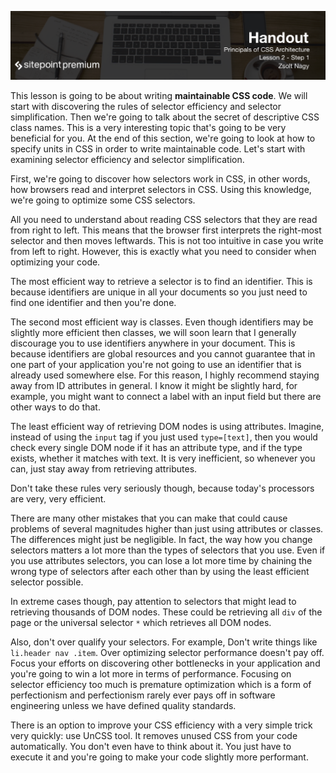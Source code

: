 ![](headings/2.1.png)

This lesson is going to be about writing **maintainable CSS code**. We will start with discovering the rules of selector efficiency and selector simplification. Then we're going to talk about the secret of descriptive CSS class names. This is a very interesting topic that's going to be very beneficial for you. At the end of this section, we're going to look at how to specify units in CSS in order to write maintainable code. Let's start with examining selector efficiency and selector simplification.

First, we're going to discover how selectors work in CSS, in other words, how browsers read and interpret selectors in CSS. Using this knowledge, we're going to optimize some CSS selectors.

All you need to understand about reading CSS selectors that they are read from right to left. This means that the browser first interprets the right-most selector and then moves leftwards. This is not too intuitive in case you write from left to right. However, this is exactly what you need to consider when optimizing your code.

The most efficient way to retrieve a selector is to find an identifier. This is because identifiers are unique in all your documents so you just need to find one identifier and then you're done.

The second most efficient way is classes. Even though identifiers may be slightly more efficient then classes, we will soon learn that I generally discourage you to use identifiers anywhere in your document. This is because identifiers are global resources and you cannot guarantee that in one part of your application you're not going to use an identifier that is already used somewhere else. For this reason, I highly recommend staying away from ID attributes in general. I know it might be slightly hard, for example, you might want to connect a label with an input field but there are other ways to do that.

The least efficient way of retrieving DOM nodes is using attributes. Imagine, instead of using the `input` tag if you just used `type=[text]`, then you would check every single DOM node if it has an attribute type, and if the type exists, whether it matches with text. It is very inefficient, so whenever you can, just stay away from retrieving attributes.

Don't take these rules very seriously though, because today's processors are very, very efficient.

There are many other mistakes that you can make that could cause problems of several magnitudes higher than just using attributes or classes. The differences might just be negligible. In fact, the way how you change selectors matters a lot more than the types of selectors that you use. Even if you use attributes selectors, you can lose a lot more time by chaining the wrong type of selectors after each other than by using the least efficient selector possible.

In extreme cases though, pay attention to selectors that might lead to retrieving thousands of DOM nodes. These could be retrieving all `div` of the page or the universal selector `*` which retrieves all DOM nodes.

Also, don't over qualify your selectors. For example, Don't write things like `li.header nav .item`. Over optimizing selector performance doesn't pay off. Focus your efforts on discovering other bottlenecks in your application and you're going to win a lot more in terms of performance. Focusing on selector efficiency too much is premature optimization which is a form of perfectionism and perfectionism rarely ever pays off in software engineering unless we have defined quality standards.

There is an option to improve your CSS efficiency with a very simple trick very quickly: use UnCSS tool. It removes unused CSS from your code automatically. You don't even have to think about it. You just have to execute it and you're going to make your code slightly more performant.